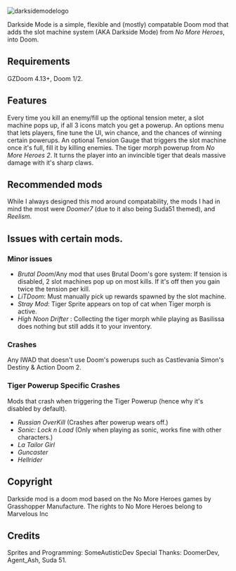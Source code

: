 ![darksidemodelogo](https://github.com/user-attachments/assets/7f918bee-c1d5-45e5-b359-dd3196775842)


Darkside Mode is a simple, flexible and (mostly) compatable Doom mod that adds the slot machine system (AKA Darkside Mode) from _No More Heroes_, into Doom.


## Requirements
  GZDoom 4.13+,
  Doom 1/2.
## Features
  Every time you kill an enemy/fill up the optional tension meter, a slot machine pops up, if all 3 icons match you get a powerup.
  An options menu that lets players, fine tune the UI, win chance, and the chances of winning certain powerups.
  An optional Tension Gauge that triggers the slot machine once it's full, fill it by killing enemies.
  The tiger morph powerup from _No More Heroes 2_. It turns the player into an invincible tiger that deals massive damage with it's sharp claws.

## Recommended mods
While I always designed this mod around compatability, 
the mods I had in mind the most were _Doomer7_ (due to it also being Suda51 themed), and _Reelism_.
## Issues with certain mods.
  ### Minor issues
  * _Brutal Doom_/Any mod that uses Brutal Doom's gore system: If tension is disabled, 2 slot machines pop up on most kills. If it's off then you gain twice the tension per kill.
  * _LiTDoom_: Must manually pick up rewards spawned by the slot machine.
  * _Stray Mod_: Tiger Sprite appears on top of cat when Tiger morph is active.
  * _High Noon Drifter_ : Collecting the tiger morph while playing as Basilissa does nothing but still adds it to your inventory.
  
  ### Crashes
  Any IWAD that doesn't use Doom's powerups such as Castlevania Simon's Destiny & Action Doom 2.
  ### Tiger Powerup Specific Crashes
  Mods that crash when triggering the Tiger Powerup (hence why it's disabled by default).
   * _Russian OverKill_ (Crashes after powerup wears off.)
   * _Sonic: Lock n Load_ (Only when playing as sonic, works fine with other characters.)
   * _La Tailor Girl_ 
   * _Guncaster_
   * _Hellrider_
## Copyright
Darkside mod is a doom mod based on the No More Heroes games by Grasshopper Manufacture. The rights to No More Heroes belong to Marvelous Inc
## Credits
  Sprites and Programming: SomeAutisticDev
  Special Thanks: DoomerDev, Agent_Ash, Suda 51.
